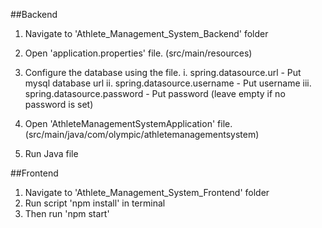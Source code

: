 ##Backend
1. Navigate to 'Athlete_Management_System_Backend' folder
2. Open 'application.properties' file. (src/main/resources)
3. Configure the database using the file.
	i.   spring.datasource.url - Put mysql database url
	ii.  spring.datasource.username - Put username
	iii. spring.datasource.password - Put password (leave empty if no password is set)

4. Open 'AthleteManagementSystemApplication' file. (src/main/java/com/olympic/athletemanagementsystem)
5. Run Java file

##Frontend
1. Navigate to 'Athlete_Management_System_Frontend' folder
2. Run script 'npm install' in terminal
3. Then run 'npm start'
